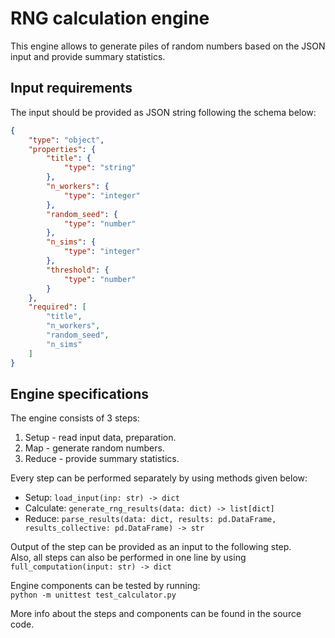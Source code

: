 # RNG calculation engine

This engine allows to generate piles of random numbers based on the JSON input and provide summary statistics.

## Input requirements
The input should be provided as JSON string following the schema below:
```json
{
    "type": "object",
    "properties": {
        "title": {
            "type": "string"
        },
        "n_workers": {
            "type": "integer"
        },
        "random_seed": {
            "type": "number"
        },
        "n_sims": {
            "type": "integer"
        },
        "threshold": {
            "type": "number"
        }
    },
    "required": [
        "title",
        "n_workers",
        "random_seed",
        "n_sims"
    ]
}
```

## Engine specifications

The engine consists of 3 steps:  
1. Setup - read input data, preparation.
2. Map - generate random numbers.
3. Reduce - provide summary statistics.

Every step can be performed separately by using methods given below:
 - Setup:  `load_input(inp: str) -> dict`
 - Calculate: `generate_rng_results(data: dict) -> list[dict]`
 - Reduce:  `parse_results(data: dict, results: pd.DataFrame, results_collective: pd.DataFrame) -> str`

 Output of the step can be provided as an input to the following step.  
 Also, all steps can also be performed in one line by using `full_computation(input: str) -> dict`

 Engine components can be tested by running:  
 `python -m unittest test_calculator.py`
 
 More info about the steps and components can be found in the source code.